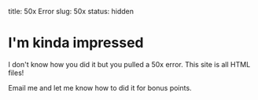 title: 50x Error
slug: 50x
status: hidden

I'm kinda impressed
===================

I don't know how you did it but you pulled a 50x error. This site is all HTML files!

Email me and let me know how to did it for bonus points.